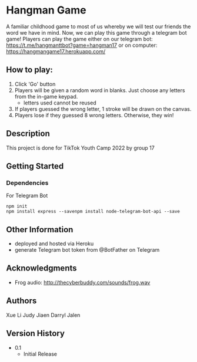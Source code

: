 # Hangman Game

A familiar childhood game to most of us whereby we will test our friends the word we have in mind.
Now, we can play this game through a telegram bot game!
Players can play the game either on our telegram bot: https://t.me/hangmanttbot?game=hangman17 or on computer: https://hangmangame17.herokuapp.com/

## How to play:
1. Click 'Go' button
2. Players will be given a random word in blanks. Just choose any letters from the in-game keypad.
   - letters used cannot be reused
3. If players guessed the wrong letter, 1 stroke will be drawn on the canvas.
4. Players lose if they guessed 8 wrong letters. Otherwise, they win!

## Description

This project is done for TikTok Youth Camp 2022 by group 17

## Getting Started

### Dependencies

For Telegram Bot
```
npm init
npm install express --savenpm install node-telegram-bot-api --save
```
## Other Information

* deployed and hosted via Heroku
* generate Telegram bot token from @BotFather on Telegram

## Acknowledgments
* Frog audio: http://thecyberbuddy.com/sounds/frog.wav  

## Authors

Xue Li
Judy
Jiaen
Darryl
Jalen

## Version History

* 0.1
    * Initial Release
